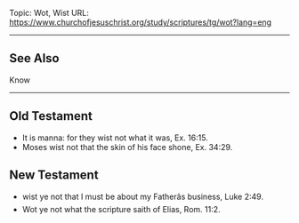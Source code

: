 Topic: Wot, Wist
URL: https://www.churchofjesuschrist.org/study/scriptures/tg/wot?lang=eng

---

## See Also

Know

---

## Old Testament

- It is manna: for they wist not what it was, Ex. 16:15.
- Moses wist not that the skin of his face shone, Ex. 34:29.

## New Testament

- wist ye not that I must be about my Fatherâs business, Luke 2:49.
- Wot ye not what the scripture saith of Elias, Rom. 11:2.

